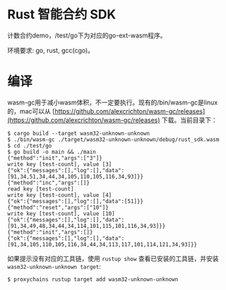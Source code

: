 # Rust 智能合约 SDK

计数合约demo，/test/go下为对应的go-ext-wasm程序。

环境要求: go, rust, gcc(cgo)。

# 编译

wasm-gc用于减小wasm体积，不一定要执行。现有的/bin/wasm-gc是linux的，mac可以从 [https://github.com/alexcrichton/wasm-gc/releases](https://github.com/alexcrichton/wasm-gc/releases) 下载。当前目录下：

```shell
$ cargo build --target wasm32-unknown-unknown
$ ./bin/wasm-gc ./target/wasm32-unknown-unknown/debug/rust_sdk.wasm
$ cd ./test/go
$ go build -o main && ./main
{"method":"init","args":["3"]}
write key [test-count], value [3]
{"ok":{"messages":[],"log":[],"data":[91,34,51,34,44,34,105,110,105,116,34,93]}}
{"method":"inc","args":[]}
read key [test-count]
write key [test-count], value [4]
{"ok":{"messages":[],"log":[],"data":[51]}}
{"method":"reset","args":["10"]}
write key [test-count], value [10]
{"ok":{"messages":[],"log":[],"data":[91,34,49,48,34,44,34,114,101,115,101,116,34,93]}}
{"method":"init","args":[]}
{"ok":{"messages":[],"log":[],"data":[91,34,105,110,105,116,34,44,34,113,117,101,114,121,34,93]}}
```

如果提示没有对应的工具链，使用 `rustup show` 查看已安装的工具链，并安装 `wasm32-unknown-unknown target`:

```shell
$ proxychains rustup target add wasm32-unknown-unknown
```